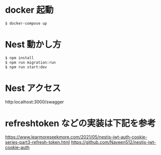 # docker 起動

```bash
$ docker-compose up
```

# Nest 動かし方

```bash
$ npm install
$ npm run migration:run
$ npm run start:dev
```

# Nest アクセス

http:localhost:3000/swagger

# refreshtoken などの実装は下記を参考

https://www.learmoreseekmore.com/2021/05/nestjs-jwt-auth-cookie-series-part3-refresh-token.html
https://github.com/Naveen512/nestjs-jwt-cookie-auth
